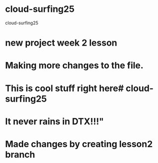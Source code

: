 # cloud-surfing25
cloud-surfing25
# new project week 2 lesson
# Making more changes to the file. 
# This is cool stuff right here# cloud-surfing25
# It never rains in DTX!!!"
# Made changes by creating lesson2 branch